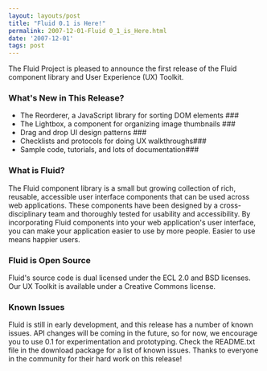 ```yaml
---
layout: layouts/post
title: "Fluid 0.1 is Here!"
permalink: 2007-12-01-Fluid 0_1_is_Here.html
date: '2007-12-01'
tags: post
---
```

The Fluid Project is pleased to announce the first release of the Fluid component library and
User Experience (UX) Toolkit.

### What&#39;s New in This Release?</h3>

- The Reorderer, a JavaScript library for sorting DOM elements ###
- The Lightbox, a component for organizing image thumbnails ###
- Drag and drop UI design patterns ###
- Checklists and protocols for doing UX walkthroughs###
- Sample code, tutorials, and lots of documentation###

### What is Fluid?</h3>

The Fluid component library is a small but growing collection of rich,  reusable, accessible user interface
components that can be used across  web applications. These components have been designed by a  cross-disciplinary
team and thoroughly tested for usability and  accessibility. By incorporating Fluid components into your web
application&#39;s user interface, you can make your application easier to  use by more people. Easier to
use means happier users.

### Fluid is Open Source</h3>

Fluid&#39;s source code is dual licensed under the ECL 2.0 and BSD licenses.  Our UX Toolkit is available
under a Creative Commons license.

### Known Issues </h3>

Fluid is still in early development, and this release has a number of  known issues. API changes will be coming
in the future, so for now, we  encourage you to use 0.1 for experimentation and prototyping. Check the
README.txt file in the download package for a list of known issues.
Thanks to everyone in the community for their hard work on this release!
